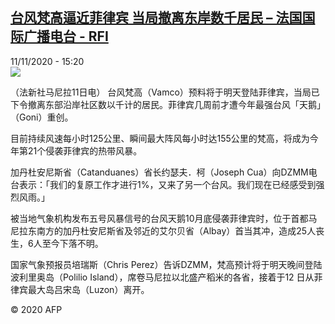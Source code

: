 <!--1605106586000-->
[台风梵高逼近菲律宾 当局撤离东岸数千居民 – 法国国际广播电台 - RFI](http://www.rfi.fr//cn/contenu/20201111-%E5%8F%B0%E9%A3%8E%E6%A2%B5%E9%AB%98%E9%80%BC%E8%BF%91%E8%8F%B2%E5%BE%8B%E5%AE%BE-%E5%BD%93%E5%B1%80%E6%92%A4%E7%A6%BB%E4%B8%9C%E5%B2%B8%E6%95%B0%E5%8D%83%E5%B1%85%E6%B0%91)
------

<div>11/11/2020 - 15:20</div><img src="https://s.rfi.fr/media/display/fee19a5c-242b-11eb-a56f-005056a98db9/w:310/p:16x9/int0008b.201111222002.jpg"><div class="t-content__body u-clearfix"><p>（法新社马尼拉11日电）    台风梵高（Vamco）预料将于明天登陆菲律宾，当局已下令撤离东部沿岸社区数以千计的居民。菲律宾几周前才遭今年最强台风「天鹅」（Goni）重创。</p><p>    目前持续风速每小时125公里、瞬间最大阵风每小时达155公里的梵高，将成为今年第21个侵袭菲律宾的热带风暴。</p><p>    加丹杜安尼斯省（Catanduanes）省长约瑟夫．柯（Joseph Cua）向DZMM电台表示：「我们的复原工作才进行1%，又来了另一个台风。我们现在已经感受到强烈风雨。」</p><p>    被当地气象机构发布五号风暴信号的台风天鹅10月底侵袭菲律宾时，位于首都马尼拉东南方的加丹杜安尼斯省及邻近的艾尔贝省（Albay）首当其冲，造成25人丧生，6人至今下落不明。</p><p>    国家气象预报员培瑞斯（Chris Perez）告诉DZMM，梵高预计将于明天晚间登陆波利里奥岛（Polilio Island），席卷马尼拉以北盛产稻米的各省，接着于12 日从菲律宾最大岛吕宋岛（Luzon）离开。</p><p class="t-copyright">© 2020 AFP</p>        </div>
